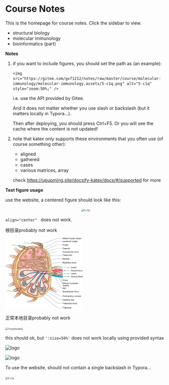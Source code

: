 # Course Notes

This is the homepage for course notes. Click the sidebar to view.

- structural biology
- molecular immunology
- bioinformatics (part)

**Notes**

1. if you want to include figures, you should set the path as (an example):
   
    ```shell
    <img src="https://gitee.com/gxf1212/notes/raw/master/course/molecular-immunology/molecular-immunology.assets/5-c1q.png" alt="5-c1q" style="zoom:50%;" />
    ```

    i.e. use the API provided by Gitee. 
    
    And it does not matter whether you use slash or backslash (but it matters locally in Typora...).
    
    Then after deploying, you should press Ctrl+F5. Or you will see the cache where the content is not updated!
    
2. note that katex only supports these environments that you often use (of course something other):
   - aligned
   - gathered
   - cases
   - various matrices, array

    check https://upupming.site/docsify-katex/docs/#/supported for more





**Test figure usage**

use the website, a centered figure should look like this:

<center><img src="https://gitee.com/gxf1212/notes/raw/master/course/molecular-immunology/molecular-immunology.assets/5-c1q.png" alt="5-c1q" style="zoom:50%;" align="center" /></center>

`align="center" ` does not work.

根目录probably not work

<img src="/course/molecular-immunology/molecular-immunology.assets/1-lymphnode.jpg" alt="1-lymphnode" style="zoom:50%;" />

正常本地目录probably not work

<img src="E:/GitHub_repo/notes/course/molecular-immunology/molecular-immunology.assets/1-lymphnode2.jpg" alt="1-lymphnode2" style="zoom:50%;" />

this should ok, but `':size=50%'` does not work locally using provided syntax

![logo](E:\GitHub_repo\notes\course\README.assets\1-lymphnode2.jpg ':size=50%')

![logo](https://gitee.com/gxf1212/notes/raw/master/course/molecular-immunology/molecular-immunology.assets/1-lymphnode2.jpg ':size=100%')

To use the website, should not contain a single backslash in Typora...

<img src="https://gitee.com/gxf1212/notes/raw/master/course/molecular-immunology/molecular-immunology.assets\5-c1q.png" alt="5-c1q" style="zoom:50%;" />
